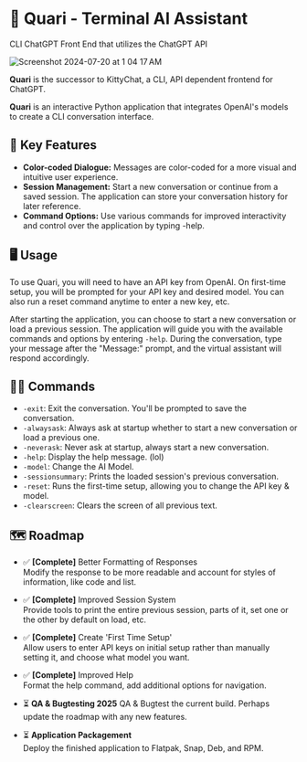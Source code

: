 
# 💬 Quari - Terminal AI Assistant
CLI ChatGPT Front End that utilizes the ChatGPT API

![Screenshot 2024-07-20 at 1 04 17 AM](https://github.com/user-attachments/assets/1f210794-7a87-4f1c-a039-866b0faabad3)

**Quari** is the successor to KittyChat, a CLI, API dependent frontend for ChatGPT.

**Quari** is an interactive Python application that integrates OpenAI's models to create a CLI conversation interface.

## 🔑 Key Features

- **Color-coded Dialogue:** Messages are color-coded for a more visual and intuitive user experience. 
- **Session Management:** Start a new conversation or continue from a saved session. The application can store your conversation history for later reference.
- **Command Options:** Use various commands for improved interactivity and control over the application by typing -help.

## 🖥️ Usage

To use Quari, you will need to have an API key from OpenAI. On first-time setup, you will be prompted for your API key and desired model.  You can also run a reset command anytime to enter a new key, etc.

After starting the application, you can choose to start a new conversation or load a previous session. The application will guide you with the available commands and options by entering `-help`. During the conversation, type your message after the "Message:" prompt, and the virtual assistant will respond accordingly.

## 👩‍💻 Commands

- `-exit`: Exit the conversation. You'll be prompted to save the conversation.
- `-alwaysask`: Always ask at startup whether to start a new conversation or load a previous one.
- `-neverask`: Never ask at startup, always start a new conversation.
- `-help`: Display the help message. (lol)
- `-model`: Change the AI Model.
- `-sessionsummary`: Prints the loaded session's previous conversation.
- `-reset`: Runs the first-time setup, allowing you to change the API key & model.
- `-clearscreen`: Clears the screen of all previous text.

## 🗺️ Roadmap 

- ✅ **[Complete]** Better Formatting of Responses  
Modify the response to be more readable and account for styles of information, like code and list.

- ✅ **[Complete]** Improved Session System  
Provide tools to print the entire previous session, parts of it, set one or the other by default on load, etc.

- ✅ **[Complete]** Create 'First Time Setup'  
Allow users to enter API keys on initial setup rather than manually setting it, and choose what model you want.

- ✅ **[Complete]** Improved Help  
Format the help command, add additional options for navigation.

- ⏳ **QA & Bugtesting 2025**
QA & Bugtest the current build.  Perhaps update the roadmap with any new features.

- ⏳ **Application Packagement**  
Deploy the finished application to Flatpak, Snap, Deb, and RPM.
